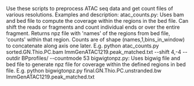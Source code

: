Use these scripts to preprocess ATAC seq data and get count files of various resolutions.
Examples and description:
  atac_counts.py:
    Uses bam and bed file to compute the coverage within the regions in the bed file. Can shift the reads or fragments and count individual ends or over the entire fragment. Returns npz file with 'names' of the regions from bed file, 'counts' within that region. Counts are of shape (names,1,bins_in_window) to concatenate along axis one later.
    E.g. python atac_counts.py sorted.GN.Thio.PC.bam ImmGenATAC1219.peak_matched.txt --shift 4,-4 --outdir BPprofiles/ --countmode 53
  bigwigtonpz.py:
    Uses bigwig file and bed file to generate npz file for coverage within the defined regions in bed file.
    E.g. python bigwigtonpz.py final.GN.Thio.PC.unstranded.bw ImmGenATAC1219.peak_matched.txt
